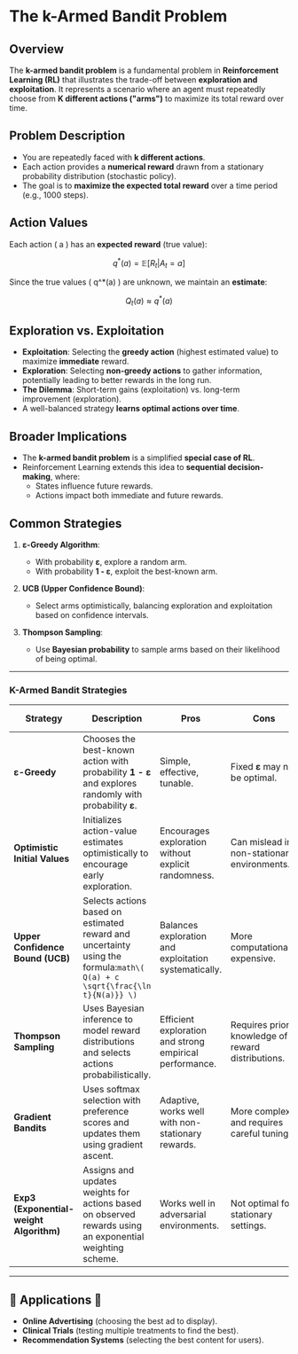 # The k-Armed Bandit Problem

## Overview
The **k-armed bandit problem** is a fundamental problem in **Reinforcement Learning (RL)** that illustrates the trade-off between **exploration and exploitation**.
It represents a scenario where an agent must repeatedly choose from **K different actions ("arms")** to maximize its total reward over time.

## Problem Description
- You are repeatedly faced with **k different actions**.
- Each action provides a **numerical reward** drawn from a stationary probability distribution (stochastic policy).
- The goal is to **maximize the expected total reward** over a time period (e.g., 1000 steps).

## Action Values
Each action \( a \) has an **expected reward** (true value):

```math
q^*(a) = \mathbb{E}[R_t | A_t = a]
```

Since the true values \( q^*(a) \) are unknown, we maintain an **estimate**:

```math
Q_t(a) \approx q^*(a)
```

## Exploration vs. Exploitation
- **Exploitation**: Selecting the **greedy action** (highest estimated value) to maximize **immediate** reward.
- **Exploration**: Selecting **non-greedy actions** to gather information, potentially leading to better rewards in the long run.
- **The Dilemma**: Short-term gains (exploitation) vs. long-term improvement (exploration).
- A well-balanced strategy **learns optimal actions over time**.

## Broader Implications
- The **k-armed bandit problem** is a simplified **special case of RL**.
- Reinforcement Learning extends this idea to **sequential decision-making**, where:
  - States influence future rewards.
  - Actions impact both immediate and future rewards.

##  Common Strategies  
1. **ε-Greedy Algorithm**:  
   - With probability **ε**, explore a random arm.  
   - With probability **1 - ε**, exploit the best-known arm.  

2. **UCB (Upper Confidence Bound)**:  
   - Select arms optimistically, balancing exploration and exploitation based on confidence intervals.  

3. **Thompson Sampling**:  
   - Use **Bayesian probability** to sample arms based on their likelihood of being optimal.  

---

### K-Armed Bandit Strategies

| Strategy               | Description | Pros | Cons | Example Use Case |
|------------------------|-------------|------|------|------------------|
| **ε-Greedy**          | Chooses the best-known action with probability **1 - ε** and explores randomly with probability **ε**. | Simple, effective, tunable. | Fixed **ε** may not be optimal. | Online ad selection (choosing the best ad while still testing new ones). |
| **Optimistic Initial Values** | Initializes action-value estimates optimistically to encourage early exploration. | Encourages exploration without explicit randomness. | Can mislead in non-stationary environments. | A/B testing for new product features with limited data. |
| **Upper Confidence Bound (UCB)** | Selects actions based on estimated reward and uncertainty using the formula:```math\( Q(a) + c \sqrt{\frac{\ln t}{N(a)}} \)``` | Balances exploration and exploitation systematically. | More computationally expensive. | Recommender systems (e.g., choosing movies to suggest on a streaming platform). |
| **Thompson Sampling** | Uses Bayesian inference to model reward distributions and selects actions probabilistically. | Efficient exploration and strong empirical performance. | Requires prior knowledge of reward distributions. | Medical trials (selecting the most effective treatment dynamically). |
| **Gradient Bandits** | Uses softmax selection with preference scores and updates them using gradient ascent. | Adaptive, works well with non-stationary rewards. | More complex and requires careful tuning. | Dynamic pricing (adjusting product prices based on demand). |
| **Exp3 (Exponential-weight Algorithm)** | Assigns and updates weights for actions based on observed rewards using an exponential weighting scheme. | Works well in adversarial environments. | Not optimal for stationary settings. | Cybersecurity (detecting and adapting to evolving attack patterns). |


---

## 🔹 Applications 🚀  
- **Online Advertising** (choosing the best ad to display).  
- **Clinical Trials** (testing multiple treatments to find the best).  
- **Recommendation Systems** (selecting the best content for users).  

